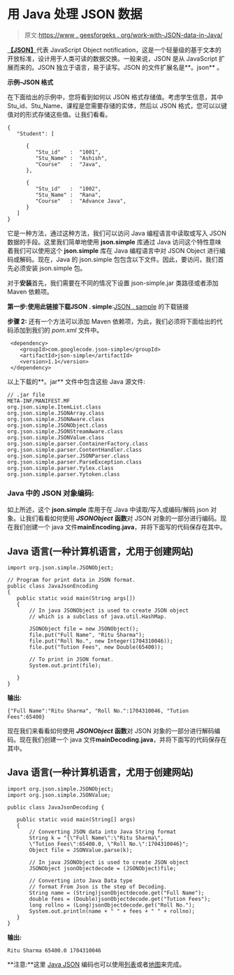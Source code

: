 # 用 Java 处理 JSON 数据

> 原文:[https://www . geesforgeks . org/work-with-JSON-data-in-Java/](https://www.geeksforgeeks.org/working-with-json-data-in-java/)

[**【JSON】**](https://www.geeksforgeeks.org/parse-json-java/)代表 JavaScript Object notification，这是一个轻量级的基于文本的开放标准，设计用于人类可读的数据交换。一般来说，JSON 是从 JavaScript 扩展而来的。JSON 独立于语言，易于读写。JSON 的文件扩展名是**。json** 。

**示例–JSON 格式**

在下面给出的示例中，您将看到如何以 JSON 格式存储值。考虑学生信息，其中 Stu_id、Stu_Name、课程是您需要存储的实体，然后以 JSON 格式，您可以以键值对的形式存储这些值。让我们看看。

```
{
   "Student": [

      {
         "Stu_id"   :  "1001",
         "Stu_Name" :  "Ashish",
         "Course"   :  "Java",
      },

      {
         "Stu_id"   :  "1002",
         "Stu_Name" :  "Rana",
         "Course"   :  "Advance Java",
      }
   ]
}

```

它是一种方法，通过这种方法，我们可以访问 Java 编程语言中读取或写入 JSON 数据的手段。这里我们简单地使用 **json.simple** 库通过 Java 访问这个特性意味着我们可以使用这个 **json.simple** 库在 Java 编程语言中对 JSON Object 进行编码或解码。现在，Java 的 json.simple 包包含以下文件。因此，要访问，我们首先必须安装 json.simple 包。

对于**安装**首先，我们需要在不同的情况下设置 json-simple.jar 类路径或者添加 Maven 依赖项。

**第一步:**使用此链接下载**JSON . simple**:[JSON . sample](https://www.dropbox.com/sh/wz8kpntgftjpbn9/AADU20oyJyAaYEHFUjRSvNEda?dl=0)
的下载链接

**步骤 2:** 还有一个方法可以添加 Maven 依赖项，为此，我们必须将下面给出的代码添加到我们的 *pom.xml* 文件中。

```
 <dependency>
    <groupId>com.googlecode.json-simple</groupId>  
    <artifactId>json-simple</artifactId>  
    <version>1.1</version>  
 </dependency>

```

以上下载的**。jar** 文件中包含这些 Java 源文件:

```
// .jar file 
META-INF/MANIFEST.MF
org.json.simple.ItemList.class
org.json.simple.JSONArray.class
org.json.simple.JSONAware.class
org.json.simple.JSONObject.class
org.json.simple.JSONStreamAware.class
org.json.simple.JSONValue.class
org.json.simple.parser.ContainerFactory.class
org.json.simple.parser.ContentHandler.class
org.json.simple.parser.JSONParser.class
org.json.simple.parser.ParseException.class
org.json.simple.parser.Yylex.class
org.json.simple.parser.Yytoken.class

```

### Java 中的 JSON 对象编码:

如上所述，这个 **json.simple** 库用于在 Java 中读取/写入或编码/解码 json 对象。让我们看看如何使用 ***JSONObject*** **函数**对 JSON 对象的一部分进行编码。现在我们创建一个 java 文件**mainEncoding.java**，并将下面写的代码保存在其中。

## Java 语言(一种计算机语言，尤用于创建网站)

```
import org.json.simple.JSONObject;

// Program for print data in JSON format.
public class JavaJsonEncoding 
{
   public static void main(String args[])
   {
       // In java JSONObject is used to create JSON object  
       // which is a subclass of java.util.HashMap. 

       JSONObject file = new JSONObject();
       file.put("Full Name", "Ritu Sharma");
       file.put("Roll No.", new Integer(1704310046));
       file.put("Tution Fees", new Double(65400));

       // To print in JSON format.
       System.out.print(file);

   }
}
```

**输出:**

```
{"Full Name":"Ritu Sharma", "Roll No.":1704310046, "Tution Fees":65400}

```

现在我们来看看如何使用 ***JSONObject*** **函数**对 JSON 对象的一部分进行解码编码。现在我们创建一个 java 文件**mainDecoding.java**，并将下面写的代码保存在其中。

## Java 语言(一种计算机语言，尤用于创建网站)

```
import org.json.simple.JSONObject;
import org.json.simple.JSONValue;

public class JavaJsonDecoding {

   public static void main(String[] args)
   {
       // Converting JSON data into Java String format
       String k = "{\"Full Name\":\"Ritu Sharma\",  
       \"Tution Fees\":65400.0, \"Roll No.\":1704310046}";
       Object file = JSONValue.parse(k);

       // In java JSONObject is used to create JSON object  
       JSONObject jsonObjectdecode = (JSONObject)file;

       // Converting into Java Data type
       // format From Json is the step of Decoding.
       String name = (String)jsonObjectdecode.get("Full Name");
       double fees = (Double)jsonObjectdecode.get("Tution Fees");
       long rollno = (Long)jsonObjectdecode.get("Roll No.");
       System.out.println(name + " " + fees + " " + rollno);
   }
}
```

**输出:**

```
Ritu Sharma 65400.0 1704310046

```

**注意:**这里 [Java JSON](https://www.geeksforgeeks.org/parse-json-java/#:~:text=JSON%20(JavaScript%20Object%20Notation)%20is,or%20more%20name%2Fvalue%20pairs.) 编码也可以使用[列表](https://www.geeksforgeeks.org/list-interface-java-examples/)或者[地图](https://www.geeksforgeeks.org/map-interface-java-examples/)来完成。